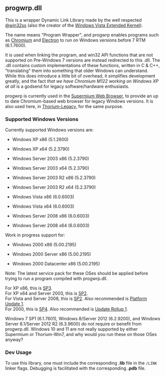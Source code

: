 ## progwrp.dll

This is a wrapper Dynamic Link Library made by the well respected [@win32ss](https://win32subsystem.live/) (also the creator of the [Windows Vista Extended Kernel](https://win32subsystem.live/extended-kernel/)).

The name means "Program Wrapper", and progwrp enables programs such as [Chromium](https://www.chromium.org) and [Electron](https://www.electronjs.org) to run on Windows versions before 7 RTM (6.1.7600).

It is used when linking the program, and win32 API functions that are not supported on Pre-Windows 7 versions are instead redirected to this .dll.
The .dll contains custom implementations of these functions, written in C & C++, "translating" them into something that older Windows can understand.
While this does introduce a little bit of overhead, it simplifies development greatly, and the fact *that we have Chromium M122 working on Windows XP at all* is a godsend for legacy software/hardware enthusiasts.

progwrp is currently used in the [Supermium Web Browser](https://win32subsystem.live/supermium/), to provide an up to date Chromium-based web browser for legacy Windows versions. It is also used here, in [Thorium-Legacy](https://github.com/Alex313031/Thorium-win7), for the same purpose.

### Supported Windows Versions

Currently supported Windows versions are:

 - Windows XP x86 (5.1.2600)
 - Windows XP x64 (5.2.3790)

 - Windows Server 2003 x86 (5.2.3790)
 - Windows Server 2003 x64 (5.2.3790)
 - Windows Server 2003 R2 x86 (5.2.3790)
 - Windows Server 2003 R2 x64 (5.2.3790)

 - Windows Vista x86 (6.0.6003)
 - Windows Vista x64 (6.0.6003)
 - Windows Server 2008 x86 (6.0.6003)
 - Windows Server 2008 x64 (6.0.6003)

Work in progress support for:

 - Windows 2000 x86 (5.00.2195)

 - Windows 2000 Server x86 (5.00.2195)
 - Windows 2000 Datacenter x86 (5.00.2195)

Note: The latest service pack for these OSes should be applied before trying to run a program compiled with progwrp.dll.

For XP x86, this is [SP3](https://www.catalog.update.microsoft.com/Search.aspx?q=KB936929).  
For XP x64 and Server 2003, this is [SP2](https://www.catalog.update.microsoft.com/Search.aspx?q=KB914961).  
For Vista and Server 2008, this is [SP2](https://www.catalog.update.microsoft.com/Search.aspx?q=KB948465). Also recommended is [Platform Update 1](https://www.catalog.update.microsoft.com/Search.aspx?q=KB2117917).  
For 2000, this is [SP4](http://www.download.windowsupdate.com/msdownload/update/v3-19990518/cabpool/w2ksp4_en_7f12d2da3d7c5b6a62ec4fde9a4b1e6.exe). Also recommended is [Update Rollup 1](https://www.catalog.update.microsoft.com/Search.aspx?q=KB891861).

Windows 7 SP1 (6.1.7601), Windows 8/Server 2012 (6.2.9200), and Windows Server 8.1/Server 2012 R2 (6.3.9600) do not require or benefit from progwrp.dll. Windows 10 and 11 are not really supported by either Supermium or Thorium-Win7, and why would you run these on those OSes anyway?

### Dev Usage

To use this library, one must include the corresponding __.lib__ file in the `/LINK` linker flags. Debugging is facilitated with the corresponding __.pdb__ file.

